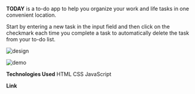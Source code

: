 **TODAY** is a to-do app to help you organize your work and life tasks in one convenient location.

Start by entering a new task in the input field and then click on the checkmark each time you complete a task to automatically delete the task from your to-do list. 

![design](https://user-images.githubusercontent.com/109078860/189765259-b04d21c4-8d21-4ccc-a363-568ec361650b.png)

![demo](https://user-images.githubusercontent.com/109078860/189765275-dad33dc8-dbd0-405a-acd5-7803763f02d2.png)

**Technologies Used**
HTML
CSS
JavaScript

**Link**




